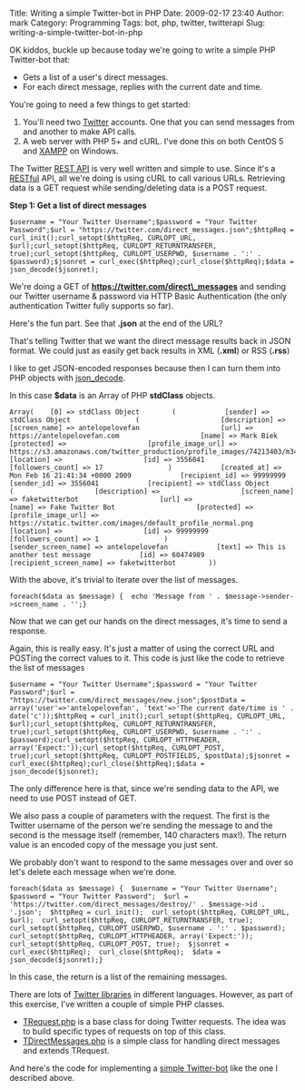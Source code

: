 Title: Writing a simple Twitter-bot in PHP
Date: 2009-02-17 23:40
Author: mark
Category: Programming
Tags: bot, php, twitter, twitterapi
Slug: writing-a-simple-twitter-bot-in-php

OK kiddos, buckle up because today we're going to write a simple PHP
Twitter-bot that:

-   Gets a list of a user's direct messages.
-   For each direct message, replies with the current date and time.



You're going to need a few things to get started:

1.  You'll need two [Twitter][] accounts. One that you can send messages
    from and another to make API calls.
2.  A web server with PHP 5+ and cURL. I've done this on both CentOS 5
    and [XAMPP][] on Windows.



The Twitter [REST API][] is very well written and simple to use. Since
it's a [RESTful][] API, all we're doing is using cURL to call various
URLs. Retrieving data is a GET request while sending/deleting data is a
POST request.

**Step 1: Get a list of direct messages**


~~~~ {.php name="code"}
$username = "Your Twitter Username";$password = "Your Twitter Password";$url = "https://twitter.com/direct_messages.json";$httpReq = curl_init();curl_setopt($httpReq, CURLOPT_URL, $url);curl_setopt($httpReq, CURLOPT_RETURNTRANSFER, true);curl_setopt($httpReq, CURLOPT_USERPWD, $username . ':' . $password);$jsonret = curl_exec($httpReq);curl_close($httpReq);$data = json_decode($jsonret);
~~~~



We're doing a GET of **https://twitter.com/direct\_messages** and sending
our Twitter username & password via HTTP Basic Authentication (the only
authentication Twitter fully supports so far).

Here's the fun part. See that **.json** at the end of the URL?

That's telling Twitter that we want the direct message results back in
JSON format. We could just as easily get back results in XML (**.xml**)
or RSS (**.rss**)

I like to get JSON-encoded responses because then I can turn them into
PHP objects with [json\_decode][].

In this case **$data** is an Array of PHP **stdClass** objects.


~~~~ {.php name="code"}
Array(    [0] => stdClass Object        (            [sender] => stdClass Object                (                    [description] =>                    [screen_name] => antelopelovefan                    [url] => https://antelopelovefan.com                    [name] => Mark Biek                    [protected] =>                    [profile_image_url] => https://s3.amazonaws.com/twitter_production/profile_images/74213403/m34_tiny_normal.png                    [location] =>                    [id] => 3556041                    [followers_count] => 17                )            [created_at] => Mon Feb 16 21:41:34 +0000 2009            [recipient_id] => 99999999            [sender_id] => 3556041            [recipient] => stdClass Object                (                    [description] =>                    [screen_name] => faketwitterbot                    [url] =>                    [name] => Fake Twitter Bot                    [protected] =>                    [profile_image_url] => https://static.twitter.com/images/default_profile_normal.png                    [location] =>                    [id] => 99999999                    [followers_count] => 1                )            [sender_screen_name] => antelopelovefan            [text] => This is another test message            [id] => 60474989            [recipient_screen_name] => faketwitterbot        ))
~~~~



With the above, it's trivial to iterate over the list of messages.


~~~~ {.php name="code"}
foreach($data as $message) {  echo 'Message from ' . $message->sender->screen_name . '';}
~~~~



Now that we can get our hands on the direct messages, it's time to send
a response.

Again, this is really easy. It's just a matter of using the correct URL
and POSTing the correct values to it. This code is just like the code to
retrieve the list of messages


~~~~ {.php name="code"}
$username = "Your Twitter Username";$password = "Your Twitter Password";$url = "https://twitter.com/direct_messages/new.json";$postData = array('user'=>'antelopelovefan', 'text'=>'The current date/time is ' . date('c'));$httpReq = curl_init();curl_setopt($httpReq, CURLOPT_URL, $url);curl_setopt($httpReq, CURLOPT_RETURNTRANSFER, true);curl_setopt($httpReq, CURLOPT_USERPWD, $username . ':' . $password);curl_setopt($httpReq, CURLOPT_HTTPHEADER, array('Expect:'));curl_setopt($httpReq, CURLOPT_POST, true);curl_setopt($httpReq, CURLOPT_POSTFIELDS, $postData);$jsonret = curl_exec($httpReq);curl_close($httpReq);$data = json_decode($jsonret);
~~~~



The only difference here is that, since we're sending data to the API,
we need to use POST instead of GET.

We also pass a couple of parameters with the request. The first is the
Twitter username of the person we're sending the message to and the
second is the message itself (remember, 140 characters max!). The return
value is an encoded copy of the message you just sent.

We probably don't want to respond to the same messages over and over so
let's delete each message when we're done.


~~~~ {.php name="code"}
foreach($data as $message) {  $username = "Your Twitter Username";  $password = "Your Twitter Password";  $url = 'https://twitter.com/direct_messages/destroy/' . $message->id . '.json';  $httpReq = curl_init();  curl_setopt($httpReq, CURLOPT_URL, $url);  curl_setopt($httpReq, CURLOPT_RETURNTRANSFER, true);  curl_setopt($httpReq, CURLOPT_USERPWD, $username . ':' . $password);  curl_setopt($httpReq, CURLOPT_HTTPHEADER, array('Expect:'));  curl_setopt($httpReq, CURLOPT_POST, true);  $jsonret = curl_exec($httpReq);  curl_close($httpReq);  $data = json_decode($jsonret);}
~~~~



In this case, the return is a list of the remaining messages.

There are lots of [Twitter libraries][] in different languages. However,
as part of this exercise, I've written a couple of simple PHP classes.

-   [TRequest.php][] is a base class for doing Twitter requests. The
    idea was to build specific types of requests on top of this class.
-   [TDirectMessages.php][] is a simple class for handling direct
    messages and extends TRequest.



And here's the code for implementing a [simple Twitter-bot][] like the
one I described above.

  [Twitter]: https://twitter.com/signup
  [XAMPP]: https://www.apachefriends.org/en/xampp.html
  [REST API]: https://apiwiki.twitter.com/REST+API+Documentation
  [RESTful]: https://en.wikipedia.org/wiki/Representational_State_Transfer
  [json\_decode]: https://us3.php.net/manual/en/function.json-decode.php
  [Twitter libraries]: https://apiwiki.twitter.com/Libraries
  [TRequest.php]: https://mark.biek.org/blog/static/TRequest.htm
  [TDirectMessages.php]: https://mark.biek.org/blog/static/TDirectMessages.htm
  [simple Twitter-bot]: https://mark.biek.org/blog/static/SimpleTwitterBot.htm
